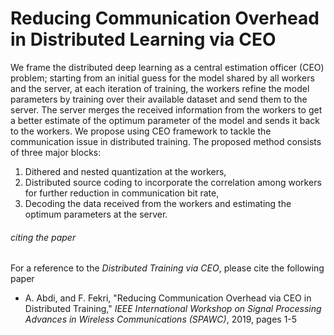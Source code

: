 # Reducing Communication Overhead in Distributed Learning via CEO

We frame the distributed deep learning as a central estimation officer (CEO) problem; starting from an initial guess for the model shared by all workers and the server, at each iteration of training, the workers refine the model parameters by training over their available dataset and send them to the server. The server merges the received information from the workers to get a better estimate of the optimum parameter of the model and sends it back to the workers. We propose using CEO framework to tackle the communication issue in distributed training. The proposed method consists of three major blocks: 
1) Dithered and nested quantization at the workers, 
2) Distributed source coding to incorporate the correlation among workers for further reduction in communication bit rate, 
3) Decoding the data received from the workers and estimating the optimum parameters at the server.

###### citing the paper
For a reference to the *Distributed Training via CEO*, please cite the following paper
* A. Abdi, and F. Fekri, "Reducing Communication Overhead via CEO in Distributed Training," *IEEE International Workshop on Signal Processing Advances in Wireless Communications (SPAWC)*, 2019, pages 1-5
